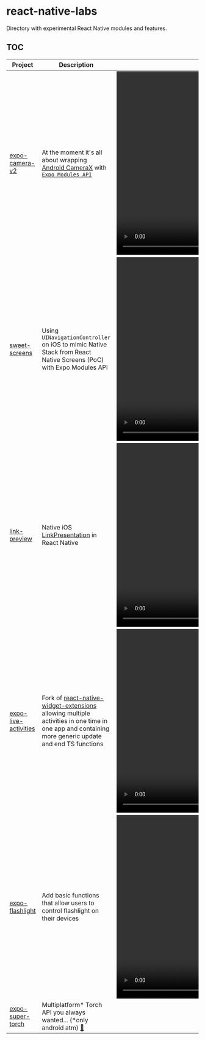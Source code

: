 # react-native-labs

Directory with experimental React Native modules and features.

## TOC

| Project | Description | Video demo |
|-|-|-|
| [expo-camera-v2](./expo-camera-v2) | At the moment it's all about wrapping [Android CameraX](https://developer.android.com/training/camerax) with [`Expo Modules API`](https://docs.expo.dev/modules/module-api) | <video src=https://github.com/software-mansion-labs/react-native-labs/assets/16623003/a72f3eb6-98e5-46d9-88ff-d66d34a2511a height=480 /> |
| [sweet-screens](./sweet-screens) | Using `UINavigationController` on iOS to mimic Native Stack from React Native Screens (PoC) with Expo Modules API | <video src="https://github.com/software-mansion-labs/react-native-labs/assets/39658211/7d87de31-00e3-4719-9e9e-fa6c6601b903" height="480"/> |
| [link-preview](./link-preview) | Native iOS [LinkPresentation](https://developer.apple.com/documentation/linkpresentation) in React Native | <video src="https://github.com/software-mansion-labs/react-native-labs/assets/104823336/878f810b-da13-41b5-b7fa-e3235c9f1af4" height="480"/> |
| [expo-live-activities](./expo-live-activities) | Fork of [react-native-widget-extensions](https://github.com/bndkt/react-native-widget-extension) allowing multiple activities in one time in one app and containing more generic update and end TS functions | <video src="https://github.com/software-mansion-labs/react-native-labs/assets/109533125/8cbec87e-1219-4637-b2e7-48c93fd8804f" height="480"/> | 
| [expo-flashlight](./expo-flashlight) | Add basic functions that allow users to control flashlight on their devices | <video src="https://github.com/software-mansion-labs/react-native-labs/assets/39538890/33366084-2b42-4b8b-8195-4818f3a9c16c" height="480"/> | 
| [expo-super-torch](./expo-super-torch) | Multiplatform* Torch API you always wanted... (*only android atm) [🧨](https://github.com/tjzel/expo-super-torch) | | |

